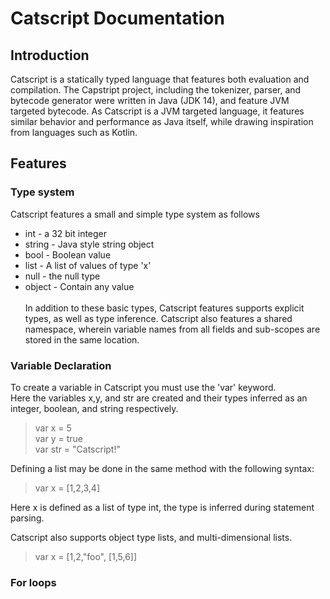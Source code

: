 # Catscript Documentation

## Introduction
Catscript is a statically typed language that features both evaluation and compilation. The Capstript project, including the tokenizer, parser, and bytecode generator were written in Java (JDK 14), and feature JVM targeted bytecode. As Catscript is a JVM targeted language, it features similar behavior and performance as Java itself, while drawing inspiration from languages such as Kotlin. 


## Features
### Type system
Catscript features a small and simple type system as follows</br>
* int - a 32 bit integer
* string - Java style string object
* bool - Boolean value
* list - A list of values of type 'x'
* null - the null type  
* object - Contain any value</br></br>
In addition to these basic types, Catscript features supports explicit types, as well as type inference. Catscript also features a shared namespace, wherein variable names from all fields and sub-scopes are stored in the same location. 

### Variable Declaration
To create a variable in Catscript you must use the 'var' keyword. </br>
Here the variables x,y, and str are created and their types inferred as an integer, boolean, and string respectively.

> var x = 5</br>
> var y = true</br>
> var str = "Catscript!"

Defining a list may be done in the same method with the following syntax:
> var x = [1,2,3,4]</br>

Here x is defined as a list of type int, the type is inferred during statement parsing.  

Catscript also supports object type lists, and multi-dimensional lists.
> var x = [1,2,"foo", [1,5,6]]


### For loops
